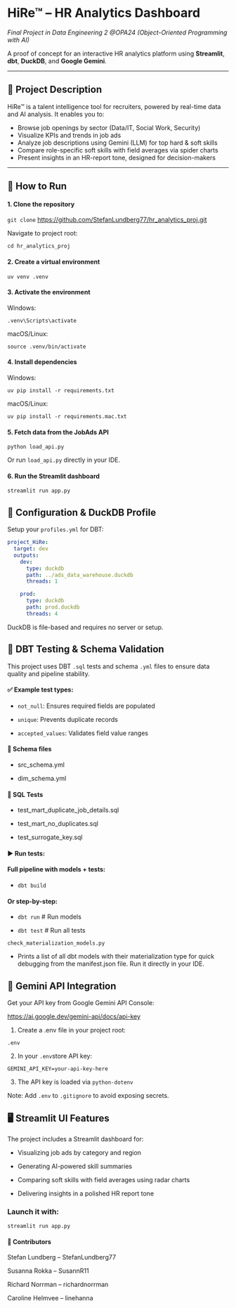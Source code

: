 # HiRe™ – HR Analytics Dashboard

_Final Project in Data Engineering 2 @OPA24 (Object-Oriented Programming with AI)_

A proof of concept for an interactive HR analytics platform using **Streamlit**, **dbt**, **DuckDB**, and **Google Gemini**.

---

## 📝 Project Description

HiRe™ is a talent intelligence tool for recruiters, powered by real-time data and AI analysis. It enables you to:

- Browse job openings by sector (Data/IT, Social Work, Security)
- Visualize KPIs and trends in job ads
- Analyze job descriptions using Gemini (LLM) for top hard & soft skills
- Compare role-specific soft skills with field averages via spider charts
- Present insights in an HR-report tone, designed for decision-makers

---

## 🚀 How to Run

#### 1. Clone the repository

```git clone``` https://github.com/StefanLundberg77/hr_analytics_proj.git

Navigate to project root:

```cd hr_analytics_proj```

#### 2. Create a virtual environment

```uv venv .venv```

#### 3. Activate the environment

Windows:

```.venv\Scripts\activate```

macOS/Linux:

```source .venv/bin/activate```

#### 4. Install dependencies

Windows:

```uv pip install -r requirements.txt```

macOS/Linux:

```uv pip install -r requirements.mac.txt```

#### 5. Fetch data from the JobAds API

```python load_api.py```

Or run ```load_api.py``` directly in your IDE.

#### 6. Run the Streamlit dashboard

```streamlit run app.py```

## 🔧 Configuration & DuckDB Profile

Setup your ```profiles.yml``` for DBT:

```yaml
project_HiRe:
  target: dev
  outputs:
    dev:
      type: duckdb
      path: ../ads_data_warehouse.duckdb
      threads: 1

    prod:
      type: duckdb
      path: prod.duckdb
      threads: 4

```

DuckDB is file-based and requires no server or setup.

## 📄 DBT Testing & Schema Validation

This project uses DBT ```.sql``` tests and schema ```.yml``` files to ensure data quality and pipeline stability.

#### ✅ Example test types:

- ```not_null```: Ensures required fields are populated

- ```unique```: Prevents duplicate records

- ```accepted_values```: Validates field value ranges

#### 📂 Schema files

- src_schema.yml

- dim_schema.yml

#### 🧪 SQL Tests

- test_mart_duplicate_job_details.sql

- test_mart_no_duplicates.sql

- test_surrogate_key.sql

#### ▶️ Run tests:

#### Full pipeline with models + tests:
- ```dbt build```

#### Or step-by-step:
- ```dbt run```      # Run models

- ```dbt test```     # Run all tests

```check_materialization_models.py```

- Prints a list of all dbt models with their materialization type for quick debugging from the manifest.json file. Run it directly in your IDE.

## 🧠 Gemini API Integration

Get your API key from Google Gemini API Console:

https://ai.google.dev/gemini-api/docs/api-key

1. Create a .env file in your project root:

```.env```

2. In your ```.env```store API key:

```GEMINI_API_KEY=your-api-key-here```

3. The API key is loaded via ```python-dotenv```

Note: Add ```.env``` to ```.gitignore``` to avoid exposing secrets.

## 🖥️ Streamlit UI Features

The project includes a Streamlit dashboard for:

- Visualizing job ads by category and region

- Generating AI-powered skill summaries

- Comparing soft skills with field averages using radar charts

- Delivering insights in a polished HR report tone

### Launch it with:

```streamlit run app.py```

#### 👥 Contributors

Stefan Lundberg – StefanLundberg77

Susanna Rokka – SusannR11

Richard Norrman – richardnorrman

Caroline Helmvee – linehanna


